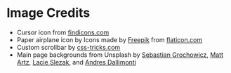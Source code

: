 # Image Credits
* Cursor icon from [findicons.com](https://findicons.com)
* Paper airplane icon by Icons made by [Freepik](https://www.flaticon.com/authors/freepik) from [flaticon.com](https://www.flaticon.com/)
* Custom scrollbar by [css-tricks.com](https://css-tricks.com)
* Main page backgrounds from Unsplash by [Sebastian Grochowicz](https://unsplash.com/photos/9CI7BElfwbg), [Matt Artz](https://unsplash.com/photos/a-cKddMlpZQ), [Lacie Slezak](https://unsplash.com/photos/7ZaFhK3LNVE), and [Andres Dallimonti](https://unsplash.com/photos/Sc95JJoYaxs)